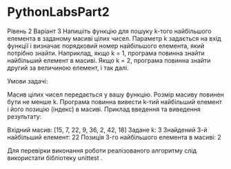 # PythonLabsPart2
Рівень 2 Варіант 3
Напишіть функцію для пошуку k-того найбільшого елемента в заданому масиві цілих чисел. Параметр k задається на вхід функції і визначає порядковий номер найбільшого елемента, який потрібно знайти. Наприклад, якщо k = 1, програма повинна знайти найбільший елемент в масиві. Якщо k = 2, програма повинна знайти другий за величиною елемент, і так далі.

Умови задачі:

Масив цілих чисел передається у вашу функцію.
Розмір масиву повинен бути не менше k.
Програма повинна вивести k-тий найбільший елемент і його позицію (індекс) в масиві.
Приклад введення та виведення результату:

Вхідний масив: [15, 7, 22, 9, 36, 2, 42, 18] Задане k: 3 Знайдений 3-й найбільший елемент: 22 Позиція 3-го найбільшого елемента в масиві: 2

Для перевірки виконання роботи реалізованого алгоритму слід використати бібліотеку unittest .
